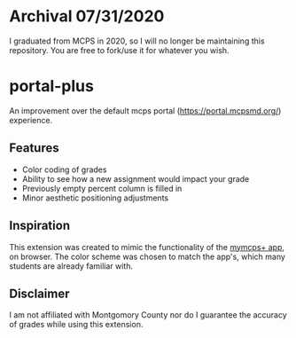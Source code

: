 # Archival 07/31/2020

I graduated from MCPS in 2020, so I will no longer be maintaining this repository. You are free to fork/use it for whatever you wish.

# portal-plus
An improvement over the default mcps portal (https://portal.mcpsmd.org/) experience.

## Features
* Color coding of grades
* Ability to see how a new assignment would impact your grade
* Previously empty percent column is filled in 
* Minor aesthetic positioning adjustments

## Inspiration
This extension was created to mimic the functionality of the [mymcps+ app](https://itunes.apple.com/us/app/mymcps/id1291038640), on browser. The color scheme was chosen to match the app's, which many students are already familiar with.

## Disclaimer
I am not affiliated with Montgomory County nor do I guarantee the accuracy of grades while using this extension.
